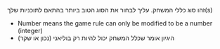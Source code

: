 זהו סוג כללי המשחק. עליך לבחור את הסוג הטוב ביותר בהתאם לתוכניות שלך(s)
* Number means the game rule can only be modified to be a number (integer)
* היגיון אומר שכלל המשחק יכול להיות רק בוליאני (נכון או שקר)